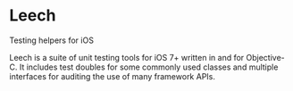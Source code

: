 Leech
=====

Testing helpers for iOS

Leech is a suite of unit testing tools for iOS 7+ written in and for Objective-C.  It includes test doubles for some commonly used classes and multiple interfaces for auditing the use of many framework APIs.
